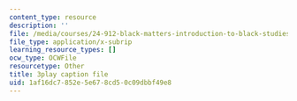 ```yaml
---
content_type: resource
description: ''
file: /media/courses/24-912-black-matters-introduction-to-black-studies-spring-2017/1af16dc7852e5e678cd50c09dbbf49e8_apWRSZbJCyM.vtt
file_type: application/x-subrip
learning_resource_types: []
ocw_type: OCWFile
resourcetype: Other
title: 3play caption file
uid: 1af16dc7-852e-5e67-8cd5-0c09dbbf49e8
---
```

